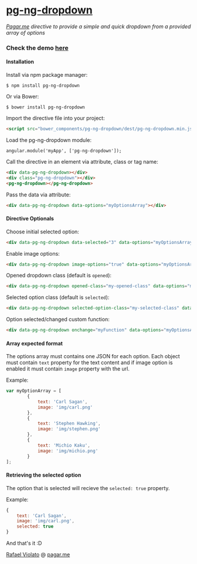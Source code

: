 # [pg-ng-dropdown](http://pagarme.github.io/pg-ng-dropdown/)
*[Pagar.me](http://pagar.me) directive to provide a simple and quick dropdown from a provided array of options*

### Check the demo [here](http://pagarme.github.io/pg-ng-dropdown/)

#### Installation

Install via npm package manager:
```
$ npm install pg-ng-dropdown
```

Or via Bower:
```
$ bower install pg-ng-dropdown
```

Import the directive file into your project:
```html
<script src="bower_components/pg-ng-dropdown/dest/pg-ng-dropdown.min.js"></script>
```

Load the pg-ng-dropdown module:
```javscript
angular.module('myApp', ['pg-ng-dropdown']);
```


Call the directive in an element via attribute, class or tag name:
```html
<div data-pg-ng-dropdown></div>
<div class="pg-ng-dropdown"></div>
<pg-ng-dropdown></pg-ng-dropdown>
```


Pass the data via attribute:
```html
<div data-pg-ng-dropdown data-options="myOptionsArray"></div>
```

#### Directive Optionals

Choose initial selected option:
```html
<div data-pg-ng-dropdown data-selected="3" data-options="myOptionsArray"></div>
```

Enable image options:
```html
<div data-pg-ng-dropdown image-options="true" data-options="myOptionsArray"></div>
```

Opened dropdown class (default is `opened`):
```html
<div data-pg-ng-dropdown opened-class="my-opened-class" data-options="myOptionsArray"></div>
```

Selected option class (default is `selected`):
```html
<div data-pg-ng-dropdown selected-option-class="my-selected-class" data-options="myOptionsArray"></div>
```

Option selected/changed custom function:
```html
<div data-pg-ng-dropdown onchange="myFunction" data-options="myOptionsArray"></div>
```


#### Array expected format

The options array must contains one JSON for each option. Each object must contain `text` property for the text content and if image option is enabled it must contain `image` property with the url.

Example:
```javascript
var myOptionArray = [
		{
			text: 'Carl Sagan',
			image: 'img/carl.png'
		},
		{
			text: 'Stephen Hawking',
			image: 'img/stephen.png'
		},
		{
			text: 'Michio Kaku',
			image: 'img/michio.png'
		}
];
```

#### Retrieving the selected option

The option that is selected will recieve the `selected: true` property.

Example:
```javascript
{
	text: 'Carl Sagan',
	image: 'img/carl.png',
	selected: true
}
```

And that's it :D

[Rafael Violato](http://rviolato.com) @ [pagar.me](http://pagar.me)

